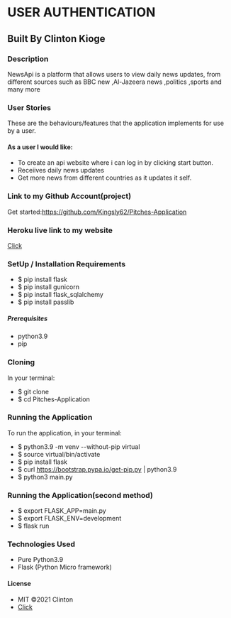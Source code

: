 # USER AUTHENTICATION

## Built By Clinton Kioge

### Description

NewsApi is a platform that allows users to view daily news updates, from different sources such as BBC new ,Al-Jazeera news ,politics ,sports and many more

### User Stories

These are the behaviours/features that the application implements for use by a user.

#### As a user I would like:

- To create an api website where i can log in by clicking start button.
- Receiives daily news updates
- Get more news from different countries as it updates it self.

### Link to my Github Account(project)

Get started:https://github.com/Kingsly62/Pitches-Application

### Heroku live link to my website

[Click]()

### SetUp / Installation Requirements

- $ pip install flask
- $ pip install gunicorn
- $ pip install flask_sqlalchemy
- $ pip install passlib

##### Prerequisites

- python3.9
- pip

### Cloning

In your terminal:

- $ git clone
- $ cd Pitches-Application

### Running the Application

To run the application, in your terminal:

- $ python3.9 -m venv --without-pip virtual
- $ source virtual/bin/activate
- $ pip install flask
- $ curl https://bootstrap.pypa.io/get-pip.py | python3.9
- $ python3 main.py

### Running the Application(second method)

- $ export FLASK_APP=main.py
- $ export FLASK_ENV=development
- $ flask run

### Technologies Used

- Pure Python3.9
- Flask (Python Micro framework)

#### License

- MIT ©2021 Clinton
- [Click](https://opensource.org/civicrm/mailing/confirm?reset=1&cid=63735&sid=22975&h=fb22e32f66706d47)
